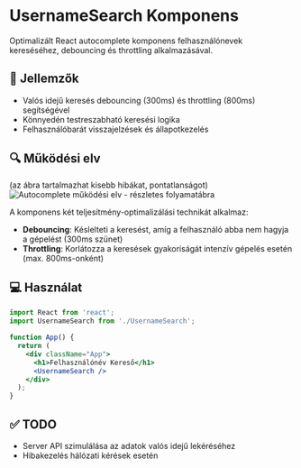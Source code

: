 # UsernameSearch Komponens

Optimalizált React autocomplete komponens felhasználónevek kereséséhez, debouncing és throttling alkalmazásával.

## 📝 Jellemzők

- Valós idejű keresés debouncing (300ms) és throttling (800ms) segítségével
- Könnyedén testreszabható keresési logika
- Felhasználóbarát visszajelzések és állapotkezelés

## 🔍 Működési elv

(az ábra tartalmazhat kisebb hibákat, pontatlanságot)
![Autocomplete működési elv - részletes folyamatábra](https://i.imgur.com/n5ceT5z.png)

A komponens két teljesítmény-optimalizálási technikát alkalmaz:

- **Debouncing**: Késlelteti a keresést, amíg a felhasználó abba nem hagyja a gépelést (300ms szünet)
- **Throttling**: Korlátozza a keresések gyakoriságát intenzív gépelés esetén (max. 800ms-onként)

## 💻 Használat

```jsx
import React from 'react';
import UsernameSearch from './UsernameSearch';

function App() {
  return (
    <div className="App">
      <h1>Felhasználónév Kereső</h1>
      <UsernameSearch />
    </div>
  );
}
```

## ✅ TODO

- Server API szimulálása az adatok valós idejű lekéréséhez
- Hibakezelés hálózati kérések esetén


